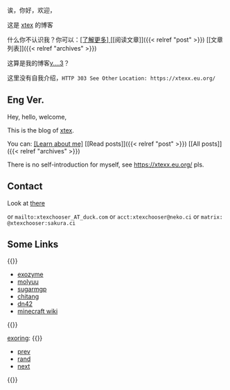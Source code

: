 ---
---

诶，你好，欢迎，

这是 [xtex](https://xtexx.eu.org) 的博客

什么你不认识我？你可以：[[了解更多] ](https://xtexx.eu.org) [[阅读文章]]({{< relref "post" >}}) [[文章列表]]({{< relref "archives" >}})

这算是我的博客[v....3](/2023/06/11-new-blog)？

这里没有自我介绍，`HTTP 303 See Other` `Location: https://xtexx.eu.org/`

## Eng Ver.

Hey, hello, welcome,

This is the blog of [xtex](https://xtexx.eu.org).

You can: [[Learn about me]](https://xtexx.eu.org) [[Read posts]]({{< relref "post" >}}) [[All posts]]({{< relref "archives" >}})

There is no self-introduction for myself, see https://xtexx.eu.org/ pls.

## Contact

Look at [there](https://xtexx.eu.org/about#contact)

or `mailto:xtexchooser_AT_duck.com` or `acct:xtexchooser@neko.ci` or `matrix: @xtexchooser:sakura.ci`

## Some Links

{{<hlist>}}

- [exozyme](https://exozy.me/)
- [molyuu](https://molyuu.cyou/)
- [sugarmgp](https://blog.sugarmgp.icu/)
- [chitang](https://chitang.dev/)
- [dn42](https://dn42.dev/)
- [minecraft wiki](https://zh.minecraft.wiki/)

{{</hlist>}}

[exoring](https://ring.exozy.me/):
{{<hlist>}}

- [prev](https://ring.exozy.me/previous?id=xtex)
- [rand](https://ring.exozy.me/random)
- [next](https://ring.exozy.me/next?id=xtex)

{{</hlist>}}
